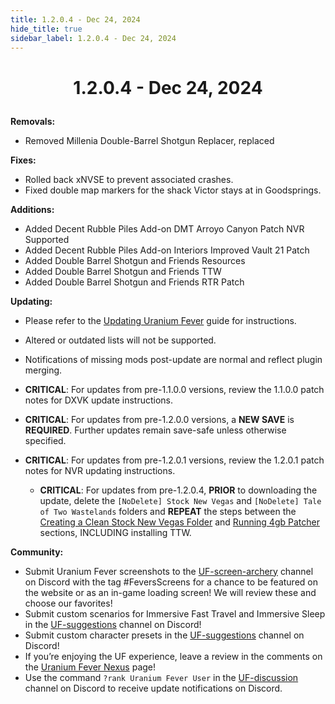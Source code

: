 ```yaml
---
title: 1.2.0.4 - Dec 24, 2024
hide_title: true
sidebar_label: 1.2.0.4 - Dec 24, 2024
---
```


# <p align="center"> 1.2.0.4 - Dec 24, 2024 </p>

**Removals:**
- Removed Millenia Double-Barrel Shotgun Replacer, replaced

**Fixes:**
- Rolled back xNVSE to prevent associated crashes.
- Fixed double map markers for the shack Victor stays at in Goodsprings.

**Additions:**
- Added Decent Rubble Piles Add-on DMT Arroyo Canyon Patch NVR Supported
- Added Decent Rubble Piles Add-on Interiors Improved Vault 21 Patch
- Added Double Barrel Shotgun and Friends Resources
- Added Double Barrel Shotgun and Friends TTW
- Added Double Barrel Shotgun and Friends RTR Patch

**Updating:**
- Please refer to the [Updating Uranium Fever](https://uraniumfever.net/docs/main/updating/) guide for instructions.
- Altered or outdated lists will not be supported.
- Notifications of missing mods post-update are normal and reflect plugin merging.

- **CRITICAL**: For updates from pre-1.1.0.0 versions, review the 1.1.0.0 patch notes for DXVK update instructions.
- **CRITICAL**: For updates from pre-1.2.0.0 versions, a **NEW SAVE** is **REQUIRED**. Further updates remain save-safe unless otherwise specified.
- **CRITICAL**: For updates from pre-1.2.0.1 versions, review the 1.2.0.1 patch notes for NVR updating instructions. 
	- **CRITICAL**:  For updates from pre-1.2.0.4, **PRIOR** to downloading the update, delete the `[NoDelete] Stock New Vegas` and `[NoDelete] Tale of Two Wastelands` folders and **REPEAT** the steps between the  [Creating a Clean Stock New Vegas Folder](https://uraniumfever.net/docs/main/setup#-creating-a-clean-stock-new-vegas-folder-) and [Running 4gb Patcher](https://uraniumfever.net/docs/main/setup#-running-4gb-patcher-) sections, INCLUDING installing TTW.

**Community:**
- Submit Uranium Fever screenshots to the [UF-screen-archery](https://discord.gg/Uu6gZZSaeA) channel on Discord with the tag #FeversScreens for a chance to be featured on the website or as an in-game loading screen! We will review these and choose our favorites!
- Submit custom scenarios for Immersive Fast Travel and Immersive Sleep in the [UF-suggestions](https://discord.gg/Uu6gZZSaeA) channel on Discord!
- Submit custom character presets in the [UF-suggestions](https://discord.gg/Uu6gZZSaeA) channel on Discord!
- If you’re enjoying the UF experience, leave a review in the comments on the [Uranium Fever Nexus](https://www.nexusmods.com/newvegas/mods/89815?tab=posts&BH=3) page!
- Use the command `?rank Uranium Fever User` in the [UF-discussion](https://discord.gg/Uu6gZZSaeA) channel on Discord to receive update notifications on Discord.

